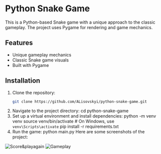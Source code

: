 # Python Snake Game

This is a Python-based Snake game with a unique approach to the classic gameplay. The project uses Pygame for rendering and game mechanics.

## Features
- Unique gameplay mechanics
- Classic Snake game visuals
- Built with Pygame

## Installation

1. Clone the repository:
   ```bash
   git clone https://github.com/ALisovskyi/python-snake-game.git
2. Navigate to the project directory:
   cd python-snake-game
3. Set up a virtual environment and install dependencies:
  python -m venv venv
  source venv/bin/activate  # On Windows, use `venv\Scripts\activate`
  pip install -r requirements.txt
4. Run the game:
   python main.py
Here are some screenshots of the project:

![Score&playagain](Images/Score&playagain.png)
![Gameplay](Images/gameplay.jpg)
